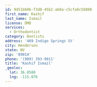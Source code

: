```yaml
---
id: 9d51b606-f3d8-45b2-ab8a-c5cfa0c58808
first_name: Kashif
last_name: Ismail
license: DMD
services:
  - Orthodontist
category: Dentists
address: '469 Indigo Springs St'
city: Henderson
state: NV
zip: '89014'
phone: '(909) 393-9911'
title: 'Kashif Ismail'
_geoloc:
  lat: 36.0588
  lng: -115.076
---
```

